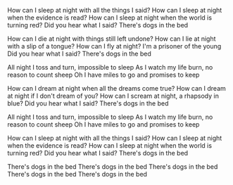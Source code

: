How can I sleep at night with all the things I said?
How can I sleep at night when the evidence is read?
How can I sleep at night when the world is turning red?
Did you hear what I said?
There's dogs in the bed

How can I die at night with things still left undone?
How can I lie at night with a slip of a tongue?
How can I fly at night? I'm a prisoner of the young
Did you hear what I said?
There's dogs in the bed

All night I toss and turn, impossible to sleep
As I watch my life burn, no reason to count sheep
Oh I have miles to go and promises to keep

How can I dream at night when all the dreams come true?
How can I dream at night if I don't dream of you?
How can I scream at night, a rhapsody in blue?
Did you hear what I said?
There's dogs in the bed

All night I toss and turn, impossible to sleep
As I watch my life burn, no reason to count sheep
Oh I have miles to go and promises to keep

How can I sleep at night with all the things I said?
How can I sleep at night when the evidence is read?
How can I sleep at night when the world is turning red?
Did you hear what I said?
There's dogs in the bed

There's dogs in the bed
There's dogs in the bed
There's dogs in the bed
There's dogs in the bed
There's dogs in the bed
